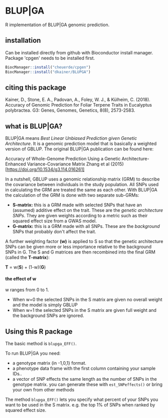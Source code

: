 # BLUP|GA
R implementation of BLUP|GA genomic prediction.

## installation
Can be installed directly from github with Bioconductor install manager. Package 'cpgen' needs to be installed first.
```R
BiocManager::install("cheuerde/cpgen")
BiocManager::install("dkainer/BLUPGA") 
```
## citing this package
Kainer, D., Stone, E. A., Padovan, A., Foley, W. J., & Külheim, C. (2018). Accuracy of Genomic Prediction for Foliar Terpene Traits in Eucalyptus polybractea. G3: Genes, Genomes, Genetics, 8(8), 2573-2583.

## what is BLUP|GA?
BLUP|GA means *Best Linear Unbiased Prediction given Genetic Architecture*. It is a genomic prediction model that is basically a weighted version of GBLUP. The original BLUP|GA publication can be found here:

Accuracy of Whole-Genome Prediction Using a Genetic Architecture-Enhanced Variance-Covariance Matrix
Zhang et al (2015) [https://doi.org/10.1534/g3.114.016261]

In a nutshell, GBLUP uses a genomic relationship matrix (GRM) to describe the covariance between individuals in the study population. All SNPs used in calculating the GRM are treated the same as each other. With BLUP|GA the calculation of the GRM is done with two separate sub-GRMs:

* **S-matrix:** this is a GRM made with selected SNPs that have an (assumed) additive effect on the trait. These are the *genetic architecture SNPs*. They are given weights according to a metric such as their squared effect size from a GWAS model.
* **G-matrix:** this is a GRM made with all SNPs. These are the *background* SNPs that probably don't affect the trait.

A further weighting factor **(w)** is applied to S so that the genetic architecture SNPs can be given more or less importance relative to the background SNPs in G. The S and G matrices are then recombined into the final GRM (called the **T-matrix**):

**T** = w(**S**) + (1-w)(**G**)

#### the effect of w
w ranges from 0 to 1. 
- When w=0 the selected SNPs in the S matrix are given no overall weight and the model is simply GBLUP
- When w=1 the selected SNPs in the S matrix are given full weight and the background SNPs are ignored.

## Using this R package
The basic method is `blupga_EFF()`.

To run BLUP|GA you need:
- a genotype matrix (in -1,0,1} format.
- a phenotype data frame with the first column containing your sample IDs..
- a vector of SNP effects the same length as the number of SNPs in the genotype matrix. you can generate these with `est_SNPeffects()` or bring your own from other methods

The method `blupga_EFF()` lets you specify what percent of your SNPs you want to be used in the S matrix. e.g. the top 1% of SNPs when ranked by squared effect size. 
